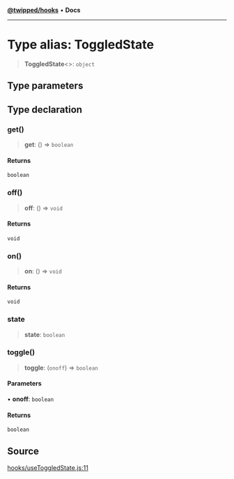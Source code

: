 [**@twipped/hooks**](../../README.md) • **Docs**

***

# Type alias: ToggledState

> **ToggledState**\<\>: `object`

## Type parameters

## Type declaration

### get()

> **get**: () => `boolean`

#### Returns

`boolean`

### off()

> **off**: () => `void`

#### Returns

`void`

### on()

> **on**: () => `void`

#### Returns

`void`

### state

> **state**: `boolean`

### toggle()

> **toggle**: (`onoff`) => `boolean`

#### Parameters

• **onoff**: `boolean`

#### Returns

`boolean`

## Source

[hooks/useToggledState.js:11](https://github.com/Twipped/hooks/blob/main/hooks/useToggledState.js#L11)
